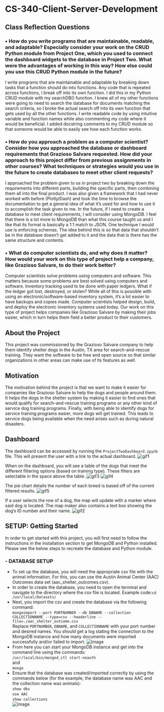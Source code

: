 # CS-340-Client-Server-Development

## Class Reflection Questions

### •	How do you write programs that are maintainable, readable, and adaptable? Especially consider your work on the CRUD Python module from Project One, which you used to connect the dashboard widgets to the database in Project Two. What were the advantages of working in this way? How else could you use this CRUD Python module in the future?
I write programs that are maintainable and adaptable by breaking down tasks that a function should do into functions. Any code that is repeated across functions, I break off into its own function. I did this in my Python CRUD module with my searchDB() function. I knew all of my other functions were going to need to search the database for documents matching the search criteria, so I broke the actual search off into its own function that gets used by all the other functions. I write readable code by using intuitive variable and function names while also commenting my code where it would be beneficial. I added docstring comments to my CRUD module so that someone would be able to easily see how each function works.

### • How do you approach a problem as a computer scientist? Consider how you approached the database or dashboard requirements that Grazioso Salvare requested. How did your approach to this project differ from previous assignments in other courses? What techniques or strategies would you use in the future to create databases to meet other client requests?
I approached the problem given to us in project two by breaking down the requirements into different parts, building the specific parts, then combining them all into the final product. I was also given a framework that I had never worked with before (Plotly/Dash) and took the time to browse the documentation to get a general idea of what it’s used for and how to use it to accomplish the task given to me. In the future, if I need to create a database to meet client requirements, I will consider using MongoDB. I feel that there is a lot more to MongoDB than what this course taught us and I like that its format is basically a 1:1 match to JSON. One technique I would use is enforcing schemas. The idea behind this is so that data that shouldn’t be in the database doesn’t get added to it and the data that is there has the same structure and contents.

### • What do computer scientists do, and why does it matter? How would your work on this type of project help a company, like Grazioso Salvare, to do their work better?
Computer scientists solve problems using computers and software. This matters because some problems are best solved using computers and software. Inventory tracking used to be done with paper ledgers. What if the ledger got lost, destroyed, or stolen? While all of this is possible with using an electronic/software-based inventory system, it’s a lot easier to have backups and copies made. Computer scientists helped design, build, and deploy the electronic inventory systems used today. Our work on this type of project helps companies like Grazioso Salvare by making their jobs easier, which in turn helps them field a better product to their customers. 

## About the Project
This project was commissioned by the Grazioso Salvare company to help them identify shelter dogs in the Austin, TX area for search-and-rescue training. They want the software to be free and open source so that similar organizations in other areas can make use of its features as well.

## Motivation
The motivation behind the project is that we want to make it easier for companies like Grazioso Salvare to help the dogs and people around them. It helps the dogs in the shelter system by making it easier to find ones that would qualify for search-and-rescue training programs or any other kind of service dog training programs. Finally, with being able to identify dogs for service training programs easier, more dogs will get trained. This leads to service dogs being available when the need arises such as during natural disasters.

## Dashboard
The dashboard can be accessed by running the `ProjectTwoDashboard.ipynb` file. This will present the user with a link to the actual dashboard. 
![gif1](https://user-images.githubusercontent.com/68164093/185774027-4649118c-5777-4adb-b5e3-64b0ba2835f8.gif)

When on the dashboard, you will see a table of the dogs that meet the different filtering options (based on training type). These filters are selectable in the space above the table.
![gif3](https://user-images.githubusercontent.com/68164093/185774073-d76e25f3-7ff6-486b-9e46-ebbf8e628e92.gif)
![gif4](https://user-images.githubusercontent.com/68164093/185774087-81907dd4-b0e1-4940-a6ed-7dcae2dcb360.gif)

The pie chart details the number of each breed is based off of the current filtered results.
![gif5](https://user-images.githubusercontent.com/68164093/185774114-d839eccb-e485-4a52-aece-9314d859c13c.gif)

If a user selects the row of a dog, the map will update with a marker where said dog is located. The map maker also contains a text box showing the dog’s ID number and their name.
![gif2](https://user-images.githubusercontent.com/68164093/185774138-018104b1-6c3e-4349-849b-90ca30e6615b.gif)

## SETUP: Getting Started
In order to get started with this project, you will first need to follow the instructions in the installation section to get MongoDB and Python installed. Please see the below steps to recreate the database and Python module.
### -	DATABASE SETUP
- To set up the database, you will need the appropriate csv file with the animal information. For this, you can use the Austin Animal Center (AAC) Outcomes data set (aac_shelter_outcomes.csv).
- In order to create the database, you need to open the terminal and navigate to the directory where the csv file is located. 
Example code:`cd /usr/local/datasets/`
- Next, you import the csv and create the database via the following command: </br>
`mongoimport --port PORTNUMBER --db DBNAME --collection COLLECTIONNAME --type=csv --headerline --file=./aac_shelter_outcome.csv` </br>
Replace `PORTNUMBER`, `DBNAME`, and `COLLECTIONNAME` with your port number and desired names. You should get a log stating the connection to the MongoDB instance and how many documents were imported successfully and/or failed to import.
![image](https://user-images.githubusercontent.com/68164093/185774325-57cbfac7-d4a6-4fd6-82e8-eebbeb98cd73.png)
- From here you can start your MongoDB instance and get into the command line using the commands: </br>
`/usr/local/bin/mongod_ctl start-noauth` </br>
and </br>
`mongo` </br>
- Ensure that the database was created/imported correctly by using the commands below (for the example, the database name was AAC and the collection name was animals): </br>
`show dbs` </br>
`use AAC` </br>
`show collections` </br>
![image](https://user-images.githubusercontent.com/68164093/185774513-5c2962a3-2783-4dcb-a3eb-361a136759d8.png)




